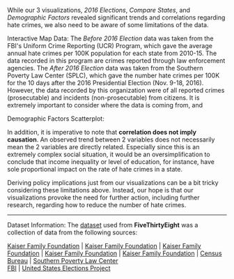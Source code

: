 While our 3 visualizations, _2016 Elections_, _Compare States_, and _Demographic Factors_ revealed significant trends and correlations regarding hate crimes, we also need to be aware of some limitations of the data.

Interactive Map Data:
The _Before 2016 Election_ data was taken from the FBI's Uniform Crime Reporting (UCR) Program, which gave the average annual hate crimes per 100K population for each state from 2010-15. The data recorded in this program are crimes reported through law enforcement agencies. The _After 2016 Election_ data was taken from the Southern Poverty Law Center (SPLC), which gave the number hate crimes per 100K for the 10 days after the 2016 Presidential Election (Nov. 9-18, 2016). However, the data recorded by this organization were of all reported crimes (prosecutable) and incidents (non-prosecutable) from citizens. It is extremely important to consider where the data is coming from, and

Demographic Factors Scatterplot:

In addition, it is imperative to note that **correlation does not imply causation**. An observed trend between 2 variables does not necessarily mean the 2 variables are directly related. Especially since this is an extremely complex social situation, it would be an oversimplification to conclude that income inequality or level of education, for instance, have sole proportional impact on the rate of hate crimes in a state.

Deriving policy implications just from our visualizations can be a bit tricky considering these limitations above. Instead, our hope is that our visualizations provoke the need for further action, including further research, regarding how to reduce the number of hate crimes.

***
Dataset Information:
The [dataset](https://github.com/fivethirtyeight/data/tree/master/hate-crimes) used from **FiveThirtyEight** was a collection of data from the following sources:  

[Kaiser Family Foundation](https://www.kff.org/other/state-indicator/median-annual-income/?currentTimeframe=0&sortModel=%7B%22colId%22:%22Location%22,%22sort%22:%22asc%22%7D) | [Kaiser Family Foundation](https://www.kff.org/other/state-indicator/unemployment-rate/?currentTimeframe=0&sortModel=%7B%22colId%22:%22Location%22,%22sort%22:%22asc%22%7D) | [Kaiser Family Foundation](https://www.kff.org/other/state-indicator/unemployment-rate/?currentTimeframe=0&sortModel=%7B%22colId%22:%22Location%22,%22sort%22:%22asc%22%7D) | [Kaiser Family Foundation](https://www.kff.org/other/state-indicator/distribution-by-citizenship-status/?currentTimeframe=0&sortModel=%7B%22colId%22:%22Location%22,%22sort%22:%22asc%22%7D) | [Kaiser Family Foundation](https://www.kff.org/other/state-indicator/distribution-by-raceethnicity/?currentTimeframe=0&sortModel=%7B%22colId%22:%22Location%22,%22sort%22:%22asc%22%7D) | [Census Bureau](https://www.census.gov/prod/2012pubs/p20-566.pdf) | [Southern Poverty Law Center](https://www.splcenter.org/20161129/ten-days-after-harassment-and-intimidation-aftermath-election)  
[FBI](https://ucr.fbi.gov/hate-crime) | [United States Elections Project](http://www.electproject.org/2016g)  
